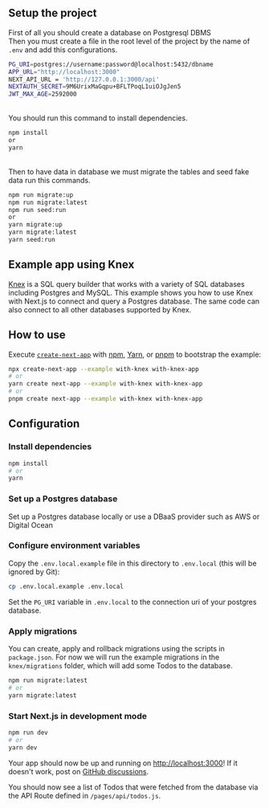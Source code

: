 ## Setup the project
First of all you should create a database on Postgresql DBMS
<br>
Then you must create a file in the root level of the project by the name of `.env` and add this configurations.

```bash
PG_URI=postgres://username:password@localhost:5432/dbname
APP_URL="http://localhost:3000"
NEXT_API_URL = 'http://127.0.0.1:3000/api'
NEXTAUTH_SECRET=9M6UrixMaGqpu+BFLTPoqL1uiOJgJen5
JWT_MAX_AGE=2592000
```

<br>
You should run this command to install dependencies.

```bash
npm install
or
yarn
```
<br>
Then to have data in database we must migrate the tables and seed fake data run this commands.

```bash
npm run migrate:up
npm run migrate:latest
npm run seed:run
or
yarn migrate:up 
yarn migrate:latest 
yarn seed:run 
```






## Example app using Knex

[Knex](https://knexjs.org/) is a SQL query builder that works with a variety of SQL databases including Postgres and MySQL. This example shows you how to use Knex with Next.js to connect and query a Postgres database. The same code can also connect to all other databases supported by Knex.





## How to use

Execute [`create-next-app`](https://github.com/vercel/next.js/tree/canary/packages/create-next-app) with [npm](https://docs.npmjs.com/cli/init), [Yarn](https://yarnpkg.com/lang/en/docs/cli/create/), or [pnpm](https://pnpm.io) to bootstrap the example:

```bash
npx create-next-app --example with-knex with-knex-app
# or
yarn create next-app --example with-knex with-knex-app
# or
pnpm create next-app --example with-knex with-knex-app
```

## Configuration

### Install dependencies

```bash
npm install
# or
yarn
```

### Set up a Postgres database

Set up a Postgres database locally or use a DBaaS provider such as AWS or Digital Ocean

### Configure environment variables

Copy the `.env.local.example` file in this directory to `.env.local` (this will be ignored by Git):

```bash
cp .env.local.example .env.local
```

Set the `PG_URI` variable in `.env.local` to the connection uri of your postgres database.

### Apply migrations

You can create, apply and rollback migrations using the scripts in `package.json`. For now we will run the example migrations in the `knex/migrations` folder, which will add some Todos to the database.

```bash
npm run migrate:latest
# or
yarn migrate:latest
```

### Start Next.js in development mode

```bash
npm run dev
# or
yarn dev
```

Your app should now be up and running on [http://localhost:3000](http://localhost:3000)! If it doesn't work, post on [GitHub discussions](https://github.com/vercel/next.js/discussions).

You should now see a list of Todos that were fetched from the database via the API Route defined in `/pages/api/todos.js`.



